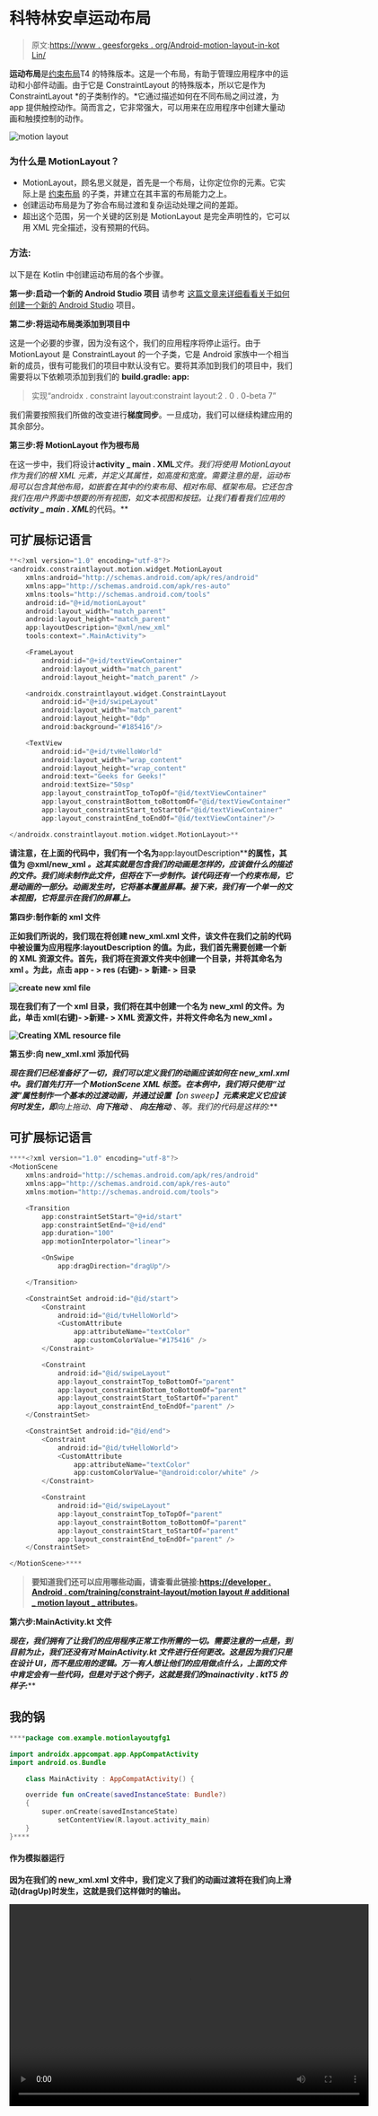 # 科特林安卓运动布局

> 原文:[https://www . geesforgeks . org/Android-motion-layout-in-kot Lin/](https://www.geeksforgeeks.org/android-motion-layout-in-kotlin/)

**运动布局**是[约束布局](https://developer.android.com/reference/android/support/constraint/ConstraintLayout)T4 的特殊版本。这是一个布局，有助于管理应用程序中的运动和小部件动画。由于它是 ConstraintLayout 的特殊版本，所以它是作为 ConstraintLayout *的子类制作的。*它通过描述如何在不同布局之间过渡，为 app 提供触控动作。简而言之，它非常强大，可以用来在应用程序中创建大量动画和触摸控制的动作。

![motion layout](img/1556136f79b69369fdbae791e95996b8.png)

### 为什么是 MotionLayout？

*   MotionLayout，顾名思义就是，首先是一个布局，让你定位你的元素。它实际上是 [约束布局](https://developer.android.com/reference/android/support/constraint/ConstraintLayout) 的子类，并建立在其丰富的布局能力之上。
*   创建运动布局是为了弥合布局过渡和复杂运动处理之间的差距。
*   超出这个范围，另一个关键的区别是 MotionLayout 是完全声明性的，它可以用 XML 完全描述，没有预期的代码。

### 方法:

以下是在 Kotlin 中创建运动布局的各个步骤。

**第一步:启动一个新的 Android Studio 项目**
请参考 [这篇文章来详细看看关于如何创建一个新的 Android Studio](https://www.geeksforgeeks.org/android-how-to-create-start-a-new-project-in-android-studio/) 项目。

**第二步:将运动布局类添加到项目中**

这是一个必要的步骤，因为没有这个，我们的应用程序将停止运行。由于 MotionLayout 是 ConstraintLayout 的一个子类，它是 Android 家族中一个相当新的成员，很有可能我们的项目中默认没有它。要将其添加到我们的项目中，我们需要将以下依赖项添加到我们的 **build.gradle: app:**

> 实现“androidx . constraint layout:constraint layout:2 . 0 . 0-beta 7”

我们需要按照我们所做的改变进行**梯度同步**。一旦成功，我们可以继续构建应用的其余部分。

**第三步:将 MotionLayout 作为根布局**

在这一步中，我们将设计**activity _ main . XML***文件。我们将使用 MotionLayout 作为我们的根 XML 元素，并定义其属性，如高度和宽度。需要注意的是，运动布局可以包含其他布局，如嵌套在其中的约束布局*、*相对布局*、*框架布局。它还包含我们在用户界面中想要的所有视图，如文本视图和按钮。让我们看看我们应用的**activity _ main . XML***的代码。**

## **可扩展标记语言**

```kt
**<?xml version="1.0" encoding="utf-8"?>
<androidx.constraintlayout.motion.widget.MotionLayout
    xmlns:android="http://schemas.android.com/apk/res/android"
    xmlns:app="http://schemas.android.com/apk/res-auto"
    xmlns:tools="http://schemas.android.com/tools"
    android:id="@+id/motionLayout"
    android:layout_width="match_parent"
    android:layout_height="match_parent"
    app:layoutDescription="@xml/new_xml"
    tools:context=".MainActivity">

    <FrameLayout
        android:id="@+id/textViewContainer"
        android:layout_width="match_parent"
        android:layout_height="match_parent" />

    <androidx.constraintlayout.widget.ConstraintLayout
        android:id="@+id/swipeLayout"
        android:layout_width="match_parent"
        android:layout_height="0dp"
        android:background="#185416"/>

    <TextView
        android:id="@+id/tvHelloWorld"
        android:layout_width="wrap_content"
        android:layout_height="wrap_content"
        android:text="Geeks for Geeks!"
        android:textSize="50sp"
        app:layout_constraintTop_toTopOf="@id/textViewContainer"
        app:layout_constraintBottom_toBottomOf="@id/textViewContainer"
        app:layout_constraintStart_toStartOf="@id/textViewContainer"
        app:layout_constraintEnd_toEndOf="@id/textViewContainer"/>

</androidx.constraintlayout.motion.widget.MotionLayout>**
```

**请注意，在上面的代码中，我们有一个名为**app:layoutDescription****的属性，其值为 **@xml/new_xml** *。*这其实就是包含我们的动画是怎样的，应该做什么的描述的文件。我们尚未制作此文件，但将在下一步制作。该代码还有一个约束布局，它是动画的一部分。动画发生时，它将基本覆盖屏幕。接下来，我们有一个单一的文本视图，它将显示在我们的屏幕上。****

******第四步:制作新的 xml 文件******

****正如我们所说的，我们现在将创建 **new_xml.xml** 文件，该文件在我们之前的代码中被设置为**应用程序:layoutDescription** 的值。为此，我们首先需要创建一个新的 XML 资源文件。首先，我们将在资源文件夹中创建一个目录，并将其命名为 **xml** 。为此，点击 **app - >** **res** (右键)- > **新建- >** **目录******

****![create new xml file](img/32abf0b62e0400096e288787fbebc5ab.png)****

****现在我们有了一个 **xml** 目录，我们将在其中创建一个名为 **new_xml** 的文件。为此，单击 **xml(右键)- >新建- > XML 资源文件**，并将文件命名为 **new_xml** *。*****

****![Creating XML resource file](img/867eedfb00305cb2a35cb9bbe08e67b0.png)****

******第五步:向 new_xml.xml 添加代码******

****现在我们已经准备好了一切，我们可以定义我们的动画应该如何在 new_xml.xml 中。我们首先打开一个 **MotionScene** XML 标签。在本例中，我们将只使用“过渡”属性制作一个基本的过渡动画，并通过设置**【on sweep】***元素来定义它应该何时发生，即**向上拖动**、**向下拖动** *、* **向左拖动** *、*等。我们的代码是这样的:*****

## ****可扩展标记语言****

```kt
****<?xml version="1.0" encoding="utf-8"?>
<MotionScene 
    xmlns:android="http://schemas.android.com/apk/res/android"
    xmlns:app="http://schemas.android.com/apk/res-auto"
    xmlns:motion="http://schemas.android.com/tools">

    <Transition
        app:constraintSetStart="@+id/start"
        app:constraintSetEnd="@+id/end"
        app:duration="100"
        app:motionInterpolator="linear">

        <OnSwipe
            app:dragDirection="dragUp"/>

    </Transition>

    <ConstraintSet android:id="@id/start">
        <Constraint
            android:id="@id/tvHelloWorld">
            <CustomAttribute
                app:attributeName="textColor"
                app:customColorValue="#175416" />
        </Constraint>

        <Constraint
            android:id="@id/swipeLayout"
            app:layout_constraintTop_toBottomOf="parent"
            app:layout_constraintBottom_toBottomOf="parent"
            app:layout_constraintStart_toStartOf="parent"
            app:layout_constraintEnd_toEndOf="parent" />
    </ConstraintSet>

    <ConstraintSet android:id="@id/end">
        <Constraint
            android:id="@id/tvHelloWorld">
            <CustomAttribute
                app:attributeName="textColor"
                app:customColorValue="@android:color/white" />
        </Constraint>

        <Constraint
            android:id="@id/swipeLayout"
            app:layout_constraintTop_toTopOf="parent"
            app:layout_constraintBottom_toBottomOf="parent"
            app:layout_constraintStart_toStartOf="parent"
            app:layout_constraintEnd_toEndOf="parent" />
    </ConstraintSet>

</MotionScene>****
```

> ****要知道我们还可以应用哪些动画，请查看此链接:[https://developer . Android . com/training/constraint-layout/motion layout # additional _ motion layout _ attributes](https://developer.android.com/training/constraint-layout/motionlayout#additional_motionlayout_attributes)。****

******第六步:MainActivity.kt 文件******

****现在，我们拥有了让我们的应用程序正常工作所需的一切。需要注意的一点是，到目前为止，我们还没有对 **MainActivity.kt** 文件进行任何更改。这是因为我们只是在设计 UI，而不是应用的逻辑。万一有人想让他们的应用做点什么，上面的文件中肯定会有一些代码，但是对于这个例子，这就是我们的**mainactivity . kt***T5 的样子:*****

## ****我的锅****

```kt
****package com.example.motionlayoutgfg1

import androidx.appcompat.app.AppCompatActivity
import android.os.Bundle

    class MainActivity : AppCompatActivity() {

    override fun onCreate(savedInstanceState: Bundle?)
    {
        super.onCreate(savedInstanceState)
            setContentView(R.layout.activity_main)
    }
}****
```

#### ****作为模拟器运行****

****因为在我们的 **new_xml.xml** 文件中，我们定义了我们的动画过渡将在我们向上滑动(dragUp)时发生，这就是我们这样做时的输出。****

****<video class="wp-video-shortcode" id="video-455181-1" width="640" height="360" preload="metadata" controls=""><source type="video/mp4" src="https://media.geeksforgeeks.org/wp-content/uploads/20200716130433/keshav5.mp4?_=1">[https://media.geeksforgeeks.org/wp-content/uploads/20200716130433/keshav5.mp4](https://media.geeksforgeeks.org/wp-content/uploads/20200716130433/keshav5.mp4)</video>****